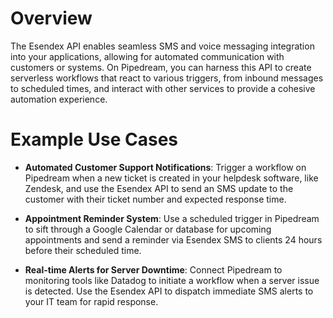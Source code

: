 # Overview

The Esendex API enables seamless SMS and voice messaging integration into your applications, allowing for automated communication with customers or systems. On Pipedream, you can harness this API to create serverless workflows that react to various triggers, from inbound messages to scheduled times, and interact with other services to provide a cohesive automation experience.

# Example Use Cases

- **Automated Customer Support Notifications**: Trigger a workflow on Pipedream when a new ticket is created in your helpdesk software, like Zendesk, and use the Esendex API to send an SMS update to the customer with their ticket number and expected response time.

- **Appointment Reminder System**: Use a scheduled trigger in Pipedream to sift through a Google Calendar or database for upcoming appointments and send a reminder via Esendex SMS to clients 24 hours before their scheduled time.

- **Real-time Alerts for Server Downtime**: Connect Pipedream to monitoring tools like Datadog to initiate a workflow when a server issue is detected. Use the Esendex API to dispatch immediate SMS alerts to your IT team for rapid response.
